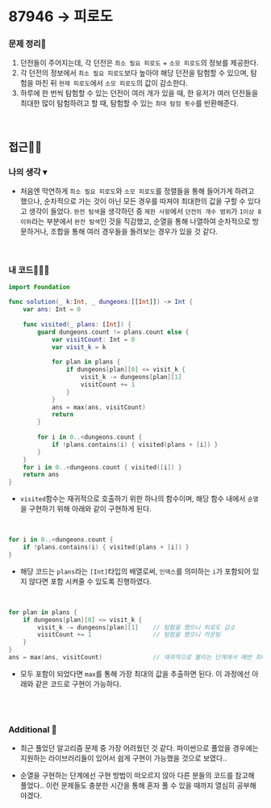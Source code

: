 # 87946 → 피로도
### 문제 정리📝
1. 던전들이 주어지는데, 각 던전은 `최소 필요 피로도` + `소모 피로도`의 정보를 제공한다.
2. 각 던전의 정보에서 `최소 필요 피로도`보다 높아야 해당 던전을 탐험할 수 있으며, 탐험을 마친 뒤 `현재 피로도`에서 `소모 피로도`의 값이 감소한다.
3. 하루에 한 번씩 탐험할 수 있는 던전이 여러 개가 있을 때, 한 유저가 여러 던전들을 최대한 많이 탐험하려고 할 때, 탐험할 수 있는 `최대 탐험 횟수`를 반환해준다.

</br>

## 접근🚶🏻
### 나의 생각 ▾
- 처음엔 막연하게 `최소 필요 피로도`와 `소모 피로도`를 정렬들을 통해 들어가게 하려고 했으나, 순차적으로 가는 것이 아닌 모든 경우를 따져야 최대한의 값을 구할 수 있다고 생각이 들었다. `완전 탐색`을 생각하던 중 `제한 사항`에서 `던전의 개수 범위`가 `1이상 8이하`라는 부분에서 `완전 탐색`인 것을 직감했고, 순열을 통해 나열하여 순차적으로 방문하거나, 조합을 통해 여러 경우들을 돌려보는 경우가 있을 것 같다.

</br>

### 내 코드👨🏻‍💻
```swift
import Foundation

func solution(_ k:Int, _ dungeons:[[Int]]) -> Int {
    var ans: Int = 0
    
    func visited(_ plans: [Int]) {
        guard dungeons.count != plans.count else {
            var visitCount: Int = 0
            var visit_k = k
            
            for plan in plans {
                if dungeons[plan][0] <= visit_k {
                    visit_k -= dungeons[plan][1]
                    visitCount += 1
                }
            }
            ans = max(ans, visitCount)
            return
        }
        
        for i in 0..<dungeons.count {
            if !plans.contains(i) { visited(plans + [i]) }
        }
    }
    for i in 0..<dungeons.count { visited([i]) }
    return ans
}
```

- `visited`함수는 재귀적으로 호출하기 위한 하나의 함수이며, 해당 함수 내에서 `순열`을 구현하기 위해 아래와 같이 구현하게 된다.

</br>

```swift
for i in 0..<dungeons.count {
    if !plans.contains(i) { visited(plans + [i]) }
}
```
- 해당 코드는 `plans`라는 `[Int]`타입의 배열로써, `인덱스`를 의미하는 `i`가 포함되어 있지 않다면 포함 시켜줄 수 있도록 진행하였다.

</br>

```swift
for plan in plans {
    if dungeons[plan][0] <= visit_k {
        visit_k -= dungeons[plan][1]    // 탐험을 했으니 피로도 감소
        visitCount += 1                 // 탐험을 했으니 카운팅
    }
}
ans = max(ans, visitCount)              // 재귀적으로 불리는 단계에서 매번 최대 값을 저장
```
- 모두 포함이 되었다면 `max`를 통해 가장 최대의 값을 추출하면 된다. 이 과정에선 아래와 같은 코드로 구현이 가능하다.


</br></br>

### Additional 📂
- 최근 풀었던 알고리즘 문제 중 가장 어려웠던 것 같다. 파이썬으로 풀었을 경우에는 지원하는 라이브러리들이 있어서 쉽게 구현이 가능했을 것으로 보였다..

- 순열을 구현하는 단계에선 구현 방법이 떠오르지 않아 다른 분들의 코드를 참고해 풀었다.. 이런 문제들도 충분한 시간을 통해 혼자 풀 수 있을 때까지 열심히 공부해야겠다.